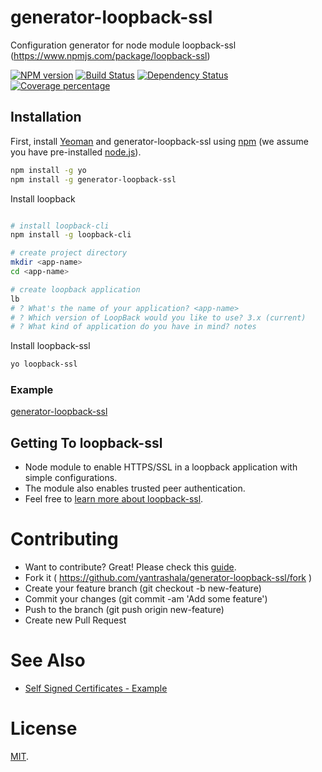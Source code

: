 # generator-loopback-ssl

Configuration generator for node module loopback-ssl (https://www.npmjs.com/package/loopback-ssl)

[![NPM version][npm-image]][npm-url] [![Build Status][travis-image]][travis-url] [![Dependency Status][daviddm-image]][daviddm-url] [![Coverage percentage][coveralls-image]][coveralls-url]


## Installation

First, install [Yeoman](http://yeoman.io) and generator-loopback-ssl using [npm](https://www.npmjs.com/) (we assume you have pre-installed [node.js](https://nodejs.org/)).

```bash
npm install -g yo
npm install -g generator-loopback-ssl
```

Install loopback

```bash

# install loopback-cli
npm install -g loopback-cli

# create project directory
mkdir <app-name>
cd <app-name>

# create loopback application
lb
# ? What's the name of your application? <app-name>
# ? Which version of LoopBack would you like to use? 3.x (current)
# ? What kind of application do you have in mind? notes
```

Install loopback-ssl

```bash
yo loopback-ssl
```
### Example
[generator-loopback-ssl](./asset/generator.png)

## Getting To loopback-ssl

 * Node module to enable HTTPS/SSL in a loopback application with simple configurations.
 * The module also enables trusted peer authentication.
 * Feel free to [learn more about loopback-ssl](https://github.com/yantrashala/loopback-ssl/blob/master/README.md).

# Contributing

 - Want to contribute? Great! Please check this [guide](https://github.com/yantrashala/generator-loopback-ssl/blob/master/CONTRIBUTING.md).
 - Fork it ( https://github.com/yantrashala/generator-loopback-ssl/fork )
 - Create your feature branch (git checkout -b new-feature)
 - Commit your changes (git commit -am 'Add some feature')
 - Push to the branch (git push origin new-feature)
 - Create new Pull Request

# See Also

 - [Self Signed Certificates - Example][self_signed]

# License

 [MIT](./LICENSE).

 [loopback]: http://loopback.io
 [loopback-ssl]: https://www.npmjs.com/package/loopback-ssl
 [trusted_peer]: https://github.com/coolaj86/nodejs-ssl-trusted-peer-example
 [self_signed]: https://github.com/coolaj86/nodejs-self-signed-certificate-example


 [npm-image]: https://badge.fury.io/js/generator-loopback-ssl.svg
 [npm-url]: https://npmjs.org/package/generator-loopback-ssl
 [travis-image]: https://travis-ci.org/yantrashala/generator-loopback-ssl.svg?branch=master
 [travis-url]: https://travis-ci.org/yantrashala/generator-loopback-ssl
 [daviddm-image]: https://david-dm.org/yantrashala/generator-loopback-ssl.svg?theme=shields.io
 [daviddm-url]: https://david-dm.org/yantrashala/generator-loopback-ssl
 [coveralls-image]: https://coveralls.io/repos/yantrashala/generator-loopback-ssl/badge.svg
 [coveralls-url]: https://coveralls.io/r/yantrashala/generator-loopback-ssl

